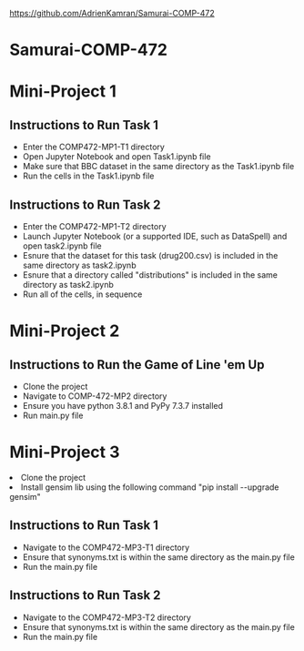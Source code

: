 https://github.com/AdrienKamran/Samurai-COMP-472
# Samurai-COMP-472

<h1> Mini-Project 1 </h1>
<h2> Instructions to Run Task 1 </h2>
<ul> 
  <li>Enter the COMP472-MP1-T1 directory</li>
  <li>Open Jupyter Notebook and open Task1.ipynb file </li>
  <li>Make sure that BBC dataset in the same directory as the Task1.ipynb file </li>
  <li>Run the cells in the Task1.ipynb file</li>
</ul>

<h2> Instructions to Run Task 2 </h2>
<ul>
  <li>Enter the COMP472-MP1-T2 directory</li>
  <li>Launch Jupyter Notebook (or a supported IDE, such as DataSpell) and open task2.ipynb file</li>
  <li>Esnure that the dataset for this task (drug200.csv) is included in the same directory as task2.ipynb</li>
  <li>Esnure that a directory called "distributions" is included in the same directory as task2.ipynb</li>
  <li>Run all of the cells, in sequence</li>
</ul>

<h1> Mini-Project 2 </h1>
<h2> Instructions to Run the Game of Line 'em Up </h2>
<ul>   
  <li>Clone the project </li>
  <li>Navigate to COMP-472-MP2 directory </li>
  <li>Ensure you have python 3.8.1 and PyPy 7.3.7 installed</li>
  <li>Run main.py file</li>
</ul>

<h1> Mini-Project 3 </h1>
<li>Clone the project </li>
<li>Install gensim lib using the following command "pip install --upgrade gensim" </li>
<h2> Instructions to Run Task 1 </h2>
<ul> 
  <li>Navigate to the COMP472-MP3-T1 directory</li>
  <li>Ensure that synonyms.txt is within the same directory as the main.py file</li>
  <li>Run the main.py file </li>
</ul>
<h2> Instructions to Run Task 2 </h2>
<ul> 
  <li>Navigate to the COMP472-MP3-T2 directory</li>
  <li>Ensure that synonyms.txt is within the same directory as the main.py file</li>
  <li>Run the main.py file</li>
</ul>
